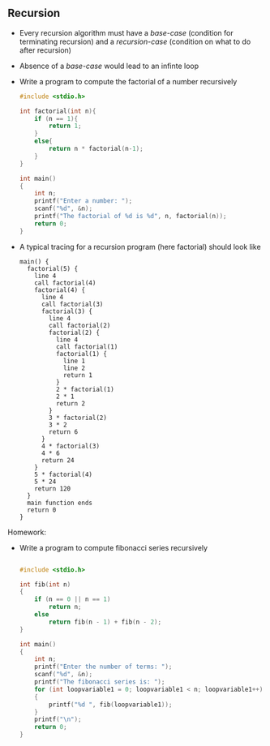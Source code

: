 ## Recursion
- Every recursion algorithm must have a _base-case_ (condition for terminating recursion) and a _recursion-case_ (condition on what to do after recursion)
- Absence of a _base-case_ would lead to an infinte loop

- Write a program to compute the factorial of a number recursively
  ```c
  #include <stdio.h>

  int factorial(int n){
      if (n == 1){
          return 1;
      }
      else{
          return n * factorial(n-1);
      }
  }

  int main()
  {
      int n;
      printf("Enter a number: ");
      scanf("%d", &n);
      printf("The factorial of %d is %d", n, factorial(n));
      return 0;
  }
  ```

- A typical tracing for a recursion program (here factorial) should look like 
  ```
  main() {
    factorial(5) {
      line 4
      call factorial(4)
      factorial(4) {
        line 4
        call factorial(3)
        factorial(3) {
          line 4
          call factorial(2)
          factorial(2) {
            line 4
            call factorial(1)
            factorial(1) {
              line 1
              line 2
              return 1
            }
            2 * factorial(1)
            2 * 1
            return 2
          }
          3 * factorial(2)
          3 * 2
          return 6
        }
        4 * factorial(3)
        4 * 6
        return 24
      }
      5 * factorial(4)
      5 * 24
      return 120
    }
    main function ends
    return 0
  }
  ```

Homework:
- Write a program to compute fibonacci series recursively
  ```c
  
  #include <stdio.h>

  int fib(int n)
  {
      if (n == 0 || n == 1)
          return n;
      else
          return fib(n - 1) + fib(n - 2);
  }

  int main()
  {
      int n;
      printf("Enter the number of terms: ");
      scanf("%d", &n);
      printf("The fibonacci series is: ");
      for (int loopvariable1 = 0; loopvariable1 < n; loopvariable1++)
      {
          printf("%d ", fib(loopvariable1));
      }
      printf("\n");
      return 0;
  }
  ```
